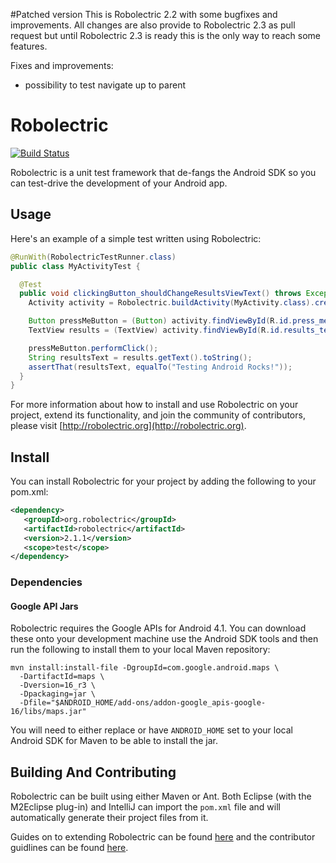 #Patched version
This is Robolectric 2.2 with some bugfixes and improvements. All changes are also provide to Robolectric 2.3
as pull request but until Robolectric 2.3 is ready this is the only way to reach some features.

Fixes and improvements:
- possibility to test navigate up to parent

# Robolectric

[![Build Status](https://secure.travis-ci.org/robolectric/robolectric.png?branch=master)](http://travis-ci.org/robolectric/robolectric)

Robolectric is a unit test framework that de-fangs the Android SDK so you can test-drive the development of your Android app.

## Usage

Here's an example of a simple test written using Robolectric:

```java
@RunWith(RobolectricTestRunner.class)
public class MyActivityTest {

  @Test
  public void clickingButton_shouldChangeResultsViewText() throws Exception {
    Activity activity = Robolectric.buildActivity(MyActivity.class).create().get();

    Button pressMeButton = (Button) activity.findViewById(R.id.press_me_button);
    TextView results = (TextView) activity.findViewById(R.id.results_text_view);

    pressMeButton.performClick();
    String resultsText = results.getText().toString();
    assertThat(resultsText, equalTo("Testing Android Rocks!"));
  }
}
```

For more information about how to install and use Robolectric on your project, extend its functionality, and join the community of
contributors, please visit
[http://robolectric.org](http://robolectric.org).

## Install

You can install Robolectric for your project by adding the following to your pom.xml:

```xml
<dependency>
   <groupId>org.robolectric</groupId>
   <artifactId>robolectric</artifactId>
   <version>2.1.1</version>
   <scope>test</scope>
</dependency>
```

### Dependencies

#### Google API Jars

Robolectric requires the Google APIs for Android 4.1. You can download these onto your development machine use the Android SDK tools and then run the following to install them to your local Maven repository:

```shell
mvn install:install-file -DgroupId=com.google.android.maps \
  -DartifactId=maps \
  -Dversion=16_r3 \
  -Dpackaging=jar \
  -Dfile="$ANDROID_HOME/add-ons/addon-google_apis-google-16/libs/maps.jar"
```

You will need to either replace or have `ANDROID_HOME` set to your local Android SDK for Maven to be able to install the jar.

## Building And Contributing

Robolectric can be built using either Maven or Ant. Both Eclipse (with the M2Eclipse plug-in) and
IntelliJ can import the `pom.xml` file and will automatically generate their project files from it.

Guides on to extending Robolectric can be found [here](http://robolectric.org/extending.html) and the contributor guidlines can be found [here](http://robolectric.org/contributor_guidelines.html).
